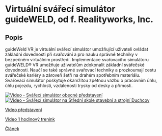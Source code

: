 # Virtuální svářecí simulátor guideWELD, od f. Realityworks, Inc.

## Popis

guideWeld VR je virtuální svářecí simulátor umožňující uživateli ovládat základní dovednosti při svařování a pro nauku správné techniky v bezpečném virtuálním prostředí.
Implementace svařovacího simulátoru guideWELD® VR umožňuje uživatelům zdokonalit základní svářečské dovednosti. Naučí se také správné svařovací techniky a prozkoumají cestu svářečské kariéry a zároveň šetří na drahém spotřebním materiálu. Svařovací simulátor poskytuje okamžitou zpětnou vazbu o pracovním úhlu, úhlu pojezdu, rychlosti, vzdálenosti trysky od desky a přímosti.

<div align="left">
  <a href="https://www.youtube.com/watch?v=csu4D3M-OHc"><img src="https://user-images.githubusercontent.com/29821749/211520299-1389a1cb-4108-4467-8554-a48b0f25cb8a.png" alt="Video - Svářecí simulátor obecné představení"></a>
</div>

<div align="left">
  <a href="https://youtu.be/T4WxkMblF4s"><img src="https://user-images.githubusercontent.com/29821749/211522612-f06a1806-d5b9-4e40-a18c-f3dd238dc428.png" alt="Video - Svářecí simulátor na Střední skole stavební a strojní Duchcov"></a>
</div>


[Video představení](https://www.youtube.com/watch?v=csu4D3M-OHc)

[Video 1 hodinový trenink](https://www.youtube.com/watch?v=LGfzMC0EhIY)

[Článek](https://www.mmspektrum.com/clanek/virtualni-svarovani-simulatory-pro-vyuku)

